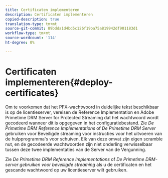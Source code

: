 ```yaml
---
title: Certificaten implementeren
description: Certificaten implementeren
copied-description: true
translation-type: tm+mt
source-git-commit: 89bdda1d4bd5c126f19ba75a819942df901183d1
workflow-type: tm+mt
source-wordcount: '114'
ht-degree: 0%

---
```



# Certificaten implementeren{#deploy-certificates}

Om te voorkomen dat het PFX-wachtwoord in duidelijke tekst beschikbaar is op de licentieserver, vereisen de Reference Implementation en Adobe Primetime DRM Server for Protected Streaming dat het wachtwoord wordt gecodeerd wanneer dit is opgegeven in het configuratiebestand. Zie *De Primetime DRM Reference Implementations* of *De Primetime DRM Server* gebruiken voor Beveiligde streaming voor instructies voor het uitvoeren van de hulpprogramma&#39;s voor schuiven. Elk van deze omvat zijn eigen scramble nut, en de gecodeerde wachtwoorden zijn niet onderling verwisselbaar tussen deze twee implementaties van de Server van de Vergunning.

Zie *De Primetime DRM Reference Implementations* of *De Primetime DRM-server gebruiken voor beveiligde streaming* als u de certificaten en het gescande wachtwoord op uw licentieserver wilt gebruiken.
